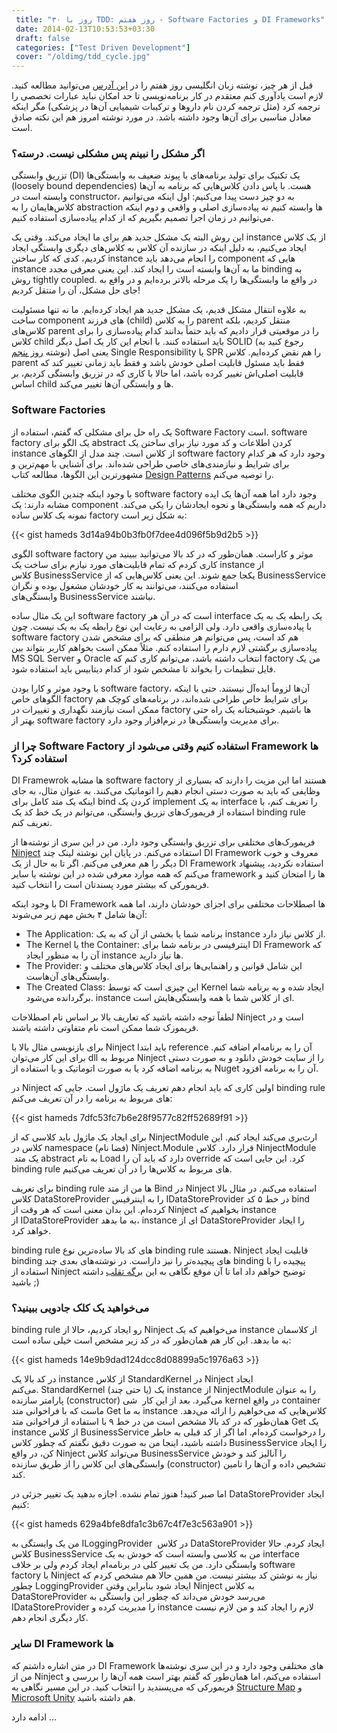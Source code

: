 ```yaml
---
 title: "۳۰ روز با TDD: روز هفتم - Software Factories و DI Frameworks" 
 date: 2014-02-13T10:53:53+03:30
 draft: false 
 categories: ["Test Driven Development"]
 cover: "/oldimg/tdd_cycle.jpg"
---
```



قبل از هر چیز، نوشته زبان انگلیسی روز هفتم را در [این آدرس](http://blogs.telerik.com/justteam/posts/13-09-23/30-days-of-tdd-day-seven-software-factories-and-di-frameworks) می‌توانید مطالعه کنید. لازم است یادآوری کنم معتقدم در کار برنامه‌نویسی تا حد امکان نباید عبارات تخصصی را ترجمه کرد (مثل ترجمه کردن نام داروها و ترکیبات شیمیایی آن‌ها در پزشکی) مگر اینکه معادل مناسبی برای آن‌ها وجود داشته باشد. در مورد نوشته امروز هم این نکته صادق است.



### اگر مشکل را نبینم پس مشکلی نیست. درسته؟



تزریق وابستگی (DI) یک تکنیک برای تولید برنامه‌های با پیوند ضعیف به وابستگی‌ها (loosely bound dependencies) هست. با پاس دادن کلاس‌هایی که برنامه به آن‌ها وابسته است در constructor، به دو چیز دست پیدا می‌کنیم: اول اینکه می‌توانیم کلاس‌هایمان را به abstraction ها وابسته کنیم نه پیاده‌سازی اصلی و واقعی و دوم اینکه می‌توانیم در زمان اجرا تصمیم بگیریم که از کدام پیاده‌سازی استفاده کنیم.



این روش البته یک مشکل جدید هم برای ما ایجاد می‌کند. وقتی یک instance از یک کلاس ایجاد می‌کنیم، به دلیل اینکه در سازنده آن کلاس به کلاس‌های دیگری وابستگی ایجاد کردیم، کدی که کار ساختن instance را انجام می‌دهد باید component هایی که instance ما به آن‌ها وابسته است را ایجاد کند. این یعنی معرفی مجدد binding به روش tightly coupled. در واقع ما وابستگی‌ها را یک مرحله بالاتر برده‌ایم و در واقع به جای حل مشکل، آن را منتقل کردیم!



به علاوه انتقال مشکل قدیم، یک مشکل جدید هم ایجاد کرده‌ایم. ما نه تنها مسئولیت ساخت component های فرزند (child) را به کلاس parent منتقل کردیم، بلکه کلاس‌های parent را در موقعیتی قرار دادیم که باید حتماً بدانند کدام پیاده‌سازی را برای کلاس child باید استفاده کنند. با انجام این کار یک اصل دیگر SOLID (رجوع کنید به نوشته [روز پنجم](/post/82-30-روز-با-tdd--روز-پنجم---کد-solid-ایجاد-کنید/)) یعنی اصل Single Responsibility یا SPR را هم نقض کرده‌ایم. کلاس parent فقط باید مسئول قابلیت اصلی خودش باشد و فقط باید زمانی تغییر کند که قابلیت اصلی‌اش تغییر کرده باشد، اما حالا با کاری که در تزریق وابستگی کردیم، بر اساس child ها و وابستگی آن‌ها تغییر می‌کند.



### Software Factories



یک راه حل برای مشکلی که گفتم، استفاده از Software Factory است. software factory یک الگو برای abstract کردن اطلاعات و کد مورد نیاز برای ساختن یک instance از کلاس است. چند مدل از الگوهای software factory وجود دارد که هر کدام برای شرایط و نیازمندی‌های خاصی طراحی شده‌اند. برای آشنایی با مهم‌ترین و مشهورترین این الگوها، مطالعه کتاب [Design Patterns](http://www.amazon.com/Design-Patterns-Elements-Reusable-Object-Oriented/dp/0201633612/ref=sr_1_1?ie=UTF8&amp;qid=1379600397&amp;sr=8-1&amp;keywords=design+patterns) را توصیه می‌کنم.



با وجود اینکه چندین الگوی مختلف software factory وجود دارد اما همه آن‌ها یک ایده مشابه دارند: یک component داریم که همه وابستگی‌ها و نحوه ایجادشان را یکی می‌کند. نمونه یک کلاس ساده factory به شکل زیر است:


{{< gist hameds 3d14a94b0b3fb0f7dee4d096f5b9d2b5 >}}

الگوی software factory موثر و کاراست. همان‌طور که در کد بالا می‌توانید ببینید من کاری کردم که تمام قابلیت‌های مورد نیازم برای ساخت یک instance از کلاس BusinessService یکجا جمع شوند. این یعنی کلاس‌هایی که از BusinessService استفاده می‌کنند، می‌توانند به کار خودشان مشغول بوده و نگران وابستگی‌های BusinessService نباشند.



این یک مثال ساده software factory است که در آن هر interface یک رابطه یک به یک با پیاده‌سازی واقعی دارد. ولی الزامی به رعایت این نوع رابطه یک به یک نیست. چون software factory هم کد است، پس می‌توانم هر منطقی که برای مشخص شدن پیاده‌سازی برگشتی لازم دارم را استفاده کنم. مثلاً ممکن است بخواهم کاربر بتواند بین MS SQL Server و Oracle انتخاب داشته باشد، می‌توانم کاری کنم که factory من یک فایل تنظیمات را بخواند تا مشخص شود از کدام دیتابیس باید استفاده شود.



با وجود موثر و کارا بودن software factory، آن‌ها لزوماً ایده‌آل نیستند. حتی با اینکه الگوهای خاص factory برای شرایط خاص طراحی شده‌اند، در برنامه‌های کوچک هم ممکن است نیازمند نگهداری و تغییرات در factory ها باشیم. خوشبختانه یک راه حتی بهتر از software factory برای مدیریت وابستگی‌ها در نرم‌افزار وجود دارد.



### چرا از Software Factory استفاده کنیم وقتی می‌شود از Framework ها استفاده کرد؟



DI Framewrok ها مشابه software factory هستند اما این مزیت را دارند که بسیاری از وظایفی که باید به صورت دستی انجام دهیم را اتوماتیک می‌کنند. به عنوان مثال، به جای اینکه یک متد کامل برای bind کردن یک implement به یک interface را تعریف کنم، با استفاده از فریمورک‌های تزریق وابستگی، می‌توانم در یک خط کد یک binding rule تعریف کنم.



فریمورک‌های مختلفی برای تزریق وابستگی وجود دارد. من در این سری از نوشته‌ها از [Ninject](http://www.ninject.org/) استفاده می‌کنم. در پایان این نوشته لینک چند DI Framework معروف و خوب دیگر را هم معرفی می‌کنم. اگر تا به حال از یک DI Framework استفاده نکردید، پیشنهاد می‌کنم که همه موارد معرفی شده در این نوشته یا سایر framework ها را امتحان کنید و فریمورکی که بیشتر مورد پسندتان است را انتخاب کنید.



با وجود اینکه DI Framework ها اصطلاحات مختلفی برای اجزای خودشان دارند، اما همه آن‌ها شامل ۴ بخش مهم زیر می‌شوند:


- The Application: برنامه شما یا بخشی از آن که به یک instance از کلاس نیاز دارد.
- The Kernel یا the Container: اینترفیسی در برنامه شما برای DI Framework که آن را به منظور ایجاد instance ها نیاز دارید.
- The Provider: این شامل قوانین و راهنمایی‌ها برای ایجاد کلاس‌های مختلف و وابستگی‌های آن‌هاست.
- The Created Class: این چیزی است که توسط Kernel ایجاد شده و به برنامه شما برگردانده می‌شود. instance ای از کلاس شما با همه وابستگی‌هایش است.


لطفاً توجه داشته باشید که تعاریف بالا بر اساس نام اصطلاحات Ninject است و در فریمورک شما ممکن است نام متفاوتی داشته باشند.



برای بازنویسی مثال بالا با Ninject باید ابتدا reference آن را به برنامه‌ام اضافه کنم. برای این کار می‌توان dll مربوط به Ninject را از سایت خودش دانلود و به صورت دستی به برنامه اضافه کرد یا به صورت اتوماتیک و با استفاده از Nuget آن را به برنامه افزود.

در Ninject اولین کاری که باید انجام دهم تعریف یک ماژول است. جایی که binding rule های مربوط به برنامه را در آن تعریف می‌کنم:


           
{{< gist hameds 7dfc53fc7b6e28f9577c82ff52689f91 >}}    


برای ایجاد یک ماژول باید کلاسی که از NinjectModule ارث‌بری می‌کند ایجاد کنم. این کلاس در namespace (فضا نام) Ninject.Module قرار دارد. کلاس NinjectModule  یک متد abstract به نام Load‌ دارد که باید آن را override کرد. این جایی است که binding rule های مربوط به کلاس‌ها را در آن تعریف می‌کنیم.

برای تعریف binding rule ها من از متد Bind در Ninject استفاده می‌کنم. در مثال بالا کلاس DataStoreProvider را به اینترفیس IDataStoreProvider در خط ۵ کد bind کرده‌ام. این بدان معنی است که هر وقت از Ninject بخواهیم که instance از IDataStoreProvider به ما بدهد، instance ای از DataStoreProvider را ایجاد خواهد کرد.

binding rule های کد بالا ساده‌ترین نوع binding rule هستند. Ninject قابلیت ایجاد binding های پیچیده‌تر را نیز داراست. در نوشته‌های بعدی چند binding پیچیده را با استفاده از Ninject توضیح خواهم داد اما تا آن موقع نگاهی به این [برگه تقلب](http://lukewickstead.wordpress.com/2013/01/18/ninject-cheat-sheet/) داشته باشید ;)



### می‌خواهید یک کلک جادویی ببینید؟

binding rule رو ایجاد کردیم، حالا از Ninject می‌خواهیم که یک instance از کلاسمان به ما بدهد. این کار هم همان‌طور که در کد زیر مشخص است خیلی ساده است:

{{< gist hameds 14e9b9dad124dcc8d08899a5c1976a63 >}}


در کد بالا یک instance از کلاس StandardKernel در Ninject ایجاد می‌کنم. StandardKernel یک (یا حتی چند) instance از NinjectModule را به عنوان پارامتر سازنده (constructor) می‌گیرد. بعد از این کار  شی kernel در واقع container ماست که با فراخوانی متد Get به ما instance کلاس‌هایی که می‌خواهیم را ارائه می‌دهد. همان‌طور که در کد بالا مشخص است من در خط ۹ با استفاده از فراخوانی متد Get یک instance از کلاس BusinessService را درخواست کرده‌ام. اما اگر از کد قبلی به خاطر داشته‌ باشید، اینجا من به صورت دقیق نگفتم که چطور کلاس BusinessService را ایجاد کن، در واقع Ninject می‌تواند کلاس BusinessService را آنالیز کند و خودش وابستگی‌های این کلاس را از طریق سازنده (constructor) تشخیص داده و آن‌ها را تامین کند.

اما صبر کنید! هنوز تمام نشده. اجازه بدهید یک تغییر جزئی در DataStoreProvider ایجاد کنیم:


{{< gist hameds 629a4bfe8dfa1c3b67c4f7e3c563a901 >}}

من یک وابستگی به ILoggingProvider  در کلاس DataStoreProvider ایجاد کردم. حالا کلاس BusinessService من به کلاسی وابسته است که خودش به یک interface وابستگی دارد. من یک تغییر کلی در برنامه‌ام ایجاد کردم ولی بر خلاف software factory با Ninject نیاز به نوشتن کد بیشتر نیست. من همین حالا هم مشخص کردم که چطور LoggingProvider ایجاد شود بنابراین وقتی Ninject به کلاس DataStoreProvider می‌رسد خودش می‌داند که چطور این وابستگی به IDataStoreProvider را مدیریت کرده و instance لازم را ایجاد کند و من لازم نیست کار دیگری انجام دهم.



### سایر DI Framework ها

در متن اشاره داشتم که DI Framework های مختلفی وجود دارد و در این سری نوشته‌ها من از Ninject استفاده می‌کنم، اما همان‌طور که گفتم بهتر است همه آن‌ها را بررسی و فریمورکی که می‌پسندید را انتخاب کنید. در این مسیر نگاهی به [Structure Map](http://docs.structuremap.net/) و [Microsoft Unity](http://unity.codeplex.com/) هم داشته باشید.



ادامه دارد ...

